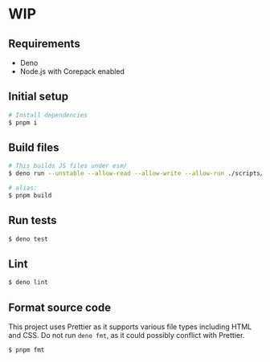 # WIP

## Requirements

- Deno
- Node.js with Corepack enabled

## Initial setup

```sh
# Install dependencies
$ pnpm i
```

## Build files

```sh
# This builds JS files under esm/
$ deno run --unstable --allow-read --allow-write --allow-run ./scripts/build-nodejs.ts

# alias:
$ pnpm build
```

## Run tests

```sh
$ deno test
```

## Lint

```sh
$ deno lint
```

## Format source code

This project uses Prettier as it supports various file types including HTML and CSS.
Do not run `deno fmt`, as it could possibly conflict with Prettier.

```sh
$ pnpm fmt
```
